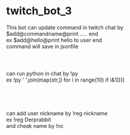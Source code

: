 # twitch_bot_3<br>

This bot can update command in twitch chat by $add@commandname@print ..... end <br>
ex $add@hello@print hello to user end <br>
command will save in jsonfile <br>
<h1></h1><br>
can run python in chat by !py <br>
ex !py ' '.join(map(str,[i for i in range(10) if i&1]))]<br>
<br>
<h1></h1>
<br>
can add user nickname by !reg nickname<br>
ex !reg Derprabbit
<br>
and cheak name by !nc<br>
